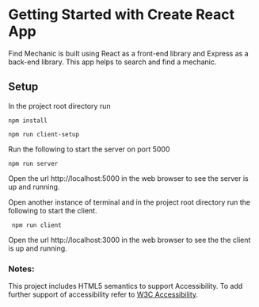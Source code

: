 # Getting Started with Create React App

Find Mechanic is built using React as a front-end library and Express as a back-end library. This app helps to search and find a mechanic.

## Setup

In the project root directory run

` npm install `

` npm run client-setup `

Run the following to start the server on port 5000

` npm run server `

Open the url http://localhost:5000 in the web browser to see the server is up and running.

Open another instance of terminal and in the project root directory run the following to start the client.

` npm run client`

Open the url http://localhost:3000 in the web browser to see the the client is up and running.

### Notes:
This project includes HTML5 semantics to support Accessibility. To add further support of accessibility refer to [W3C Accessibility](https://www.w3.org/standards/webdesign/accessibility).